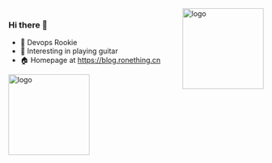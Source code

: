 <img src="https://github-readme-stats.vercel.app/api?username=ronething&show_icons=true&count_private=true" alt="logo" height="160" align="right" style="margin: auto; margin-bottom: 20px;" />

### Hi there 👋

- 🧱 Devops Rookie
- 🎸 Interesting in playing guitar
- 🏠 Homepage at https://blog.ronething.cn

<img src="https://github-profile-trophy.vercel.app/?username=ronething&theme=flat&column=7" alt="logo" height="160" align="center" style="margin: auto; margin-bottom: 20px;" />
